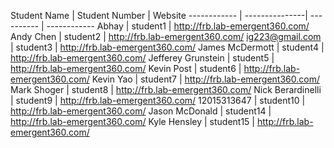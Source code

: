 Student Name | Student Number | Website
------------ | ---------------| ---------- | ------------
Abhay | student1 | http://frb.lab-emergent360.com/
Andy Chen | student2 | http://frb.lab-emergent360.com/
ig223@gmail.com | student3 | http://frb.lab-emergent360.com/
James McDermott | student4 | http://frb.lab-emergent360.com/
Jefferey Grunstein | student5 | http://frb.lab-emergent360.com/
Kevin Post | student6 | http://frb.lab-emergent360.com/
Kevin Yao | student7 | http://frb.lab-emergent360.com/
Mark Shoger | student8 | http://frb.lab-emergent360.com/
Nick Berardinelli | student9 | http://frb.lab-emergent360.com/
12015313647 | student10 | http://frb.lab-emergent360.com/
Jason McDonald | student14 | http://frb.lab-emergent360.com/
Kyle Hensley | student15 | http://frb.lab-emergent360.com/
